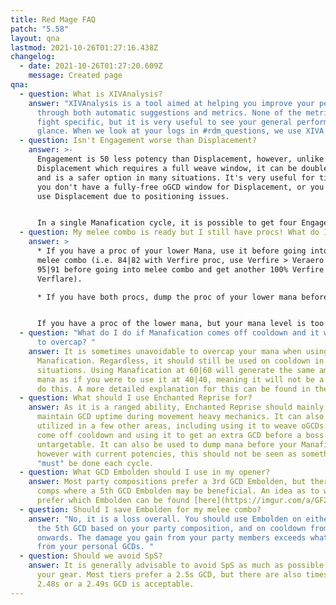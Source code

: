 ```yaml
---
title: Red Mage FAQ
patch: "5.58"
layout: qna
lastmod: 2021-10-26T01:27:16.438Z
changelog:
  - date: 2021-10-26T01:27:20.609Z
    message: Created page
qna:
  - question: What is XIVAnalysis?
    answer: "XIVAnalysis is a tool aimed at helping you improve your performance,
      through both automatic suggestions and metrics. None of the metrics are
      fight specific, but it is very useful to see your general performance at a
      glance. When we look at your logs in #rdm_questions, we use XIVA."
  - question: Isn't Engagement worse than Displacement?
    answer: >-
      Engagement is 50 less potency than Displacement, however, unlike
      Displacement which requires a full weave window, it can be double weaved
      and is a safer option in many situations. It's very useful for times where
      you don't have a fully-free oGCD window for Displacement, or you cannot
      use Displacement due to positioning issues. 


      In a single Manafication cycle, it is possible to get four Engagements, as opposed to only three Displacements. This means that by exclusively using Engagement on cooldown, you will get an equal potency value to if you were to use three Displacements. You can also use this philosophy to alternate between the two, which can result in a potency gain over either aforementioned option.
  - question: My melee combo is ready but I still have procs! What do I do?
    answer: >
      * If you have a proc of your lower Mana, use it before going into your
      melee combo (i.e. 84|82 with Verfire proc, use Verfire > Veraero to become
      95|91 before going into melee combo and get another 100% Verfire from
      Verflare).

      * If you have both procs, dump the proc of your lower mana before going into your melee combo (i.e. 80|85 with both procs, use Verstone > Verthunder to become 89|96 before going into melee combo and get another 100% Verstone from Verholy).


      If you have a proc of the lower mana, but your mana level is too high to avoid excessive overcap (i.e. 99/97 with Verfire proc), you can use Acceleration to force a proc of the higher mana, as long as it won't cause you to imbalance.
  - question: "What do I do if Manafication comes off cooldown and it will cause me
      to overcap? "
    answer: It is sometimes unavoidable to overcap your mana when using
      Manafication. Regardless, it should still be used on cooldown in most
      situations. Using Manafication at 60|60 will generate the same amount of
      mana as if you were to use it at 40|40, meaning it will not be a loss to
      do this. A more detailed explanation for this can be found in the guide.
  - question: What should I use Enchanted Reprise for?
    answer: As it is a ranged ability, Enchanted Reprise should mainly be used to
      maintain GCD uptime during movement heavy mechanics. It can also be
      utilized in a few other areas, including using it to weave oGCDs as they
      come off cooldown and using it to get an extra GCD before a boss becomes
      untargetable. It can also be used to dump mana before your Manafication,
      however with current potencies, this should not be seen as something that
      "must" be done each cycle.
  - question: What GCD Embolden should I use in my opener?
    answer: Most party compositions prefer a 3rd GCD Embolden, but there are some
      comps where a 5th GCD Embolden may be beneficial. An idea as to which jobs
      prefer which Embolden can be found [here](https://imgur.com/a/GF2vpvT).
  - question: Should I save Embolden for my melee combo?
    answer: "No, it is a loss overall. You should use Embolden on either the 3rd or
      the 5th GCD based on your party composition, and on cooldown from there
      onwards. The damage you gain from your party members exceeds what you gain
      from your personal GCDs. "
  - question: Should we avoid SpS?
    answer: It is generally advisable to avoid SpS as much as possible when choosing
      your gear. Most tiers prefer a 2.5s GCD, but there are also times where a
      2.48s or a 2.49s GCD is acceptable.
---
```

